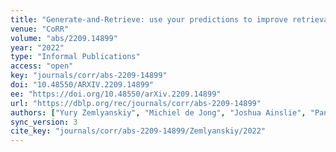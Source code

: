 ```yaml
---
title: "Generate-and-Retrieve: use your predictions to improve retrieval for semantic parsing."
venue: "CoRR"
volume: "abs/2209.14899"
year: "2022"
type: "Informal Publications"
access: "open"
key: "journals/corr/abs-2209-14899"
doi: "10.48550/ARXIV.2209.14899"
ee: "https://doi.org/10.48550/arXiv.2209.14899"
url: "https://dblp.org/rec/journals/corr/abs-2209-14899"
authors: ["Yury Zemlyanskiy", "Michiel de Jong", "Joshua Ainslie", "Panupong Pasupat", "Peter Shaw", "Linlu Qiu", "Sumit Sanghai", "Fei Sha"]
sync_version: 3
cite_key: "journals/corr/abs-2209-14899/Zemlyanskiy/2022"
---
```

